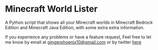 # Minecraft World Lister
A Python script that shows all your Minecraft worlds in Minecraft Bedrock Edition and Minecraft Java Edition, with some extra extra information.

If you experience any problems or have a feature request, Feel free to let me know by email at gingerphoenix10@gmail.com or by twitter [here](https://twitter.com/gingerphoenix10)
